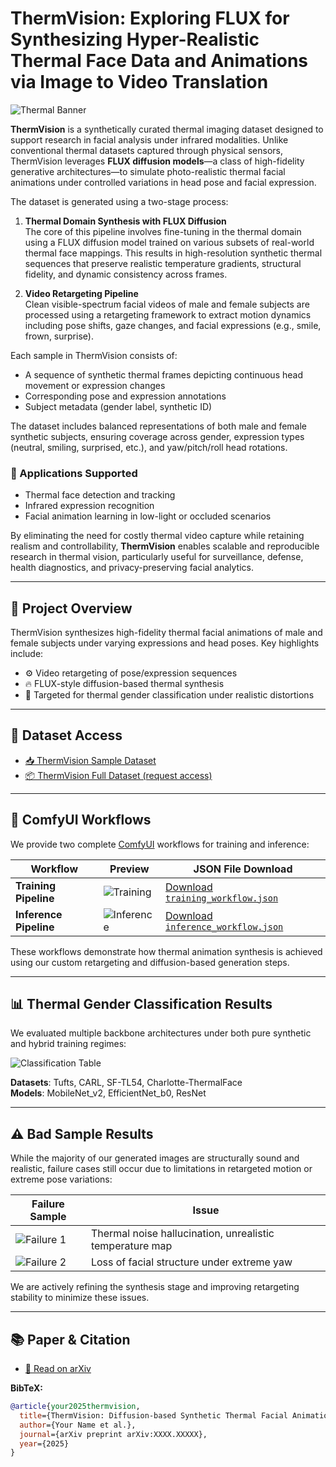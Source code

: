 # ThermVision: Exploring FLUX for Synthesizing Hyper-Realistic Thermal Face Data and Animations via Image to Video Translation

![Thermal Banner](Images/Thermal.gif)

**ThermVision** is a synthetically curated thermal imaging dataset designed to support research in facial analysis under infrared modalities. Unlike conventional thermal datasets captured through physical sensors, ThermVision leverages **FLUX diffusion models**—a class of high-fidelity generative architectures—to simulate photo-realistic thermal facial animations under controlled variations in head pose and facial expression.

The dataset is generated using a two-stage process:

1. **Thermal Domain Synthesis with FLUX Diffusion**  
   The core of this pipeline involves fine-tuning in the thermal domain using a FLUX diffusion model trained on various subsets of real-world thermal face mappings. This results in high-resolution synthetic thermal sequences that preserve realistic temperature gradients, structural fidelity, and dynamic consistency across frames.

2. **Video Retargeting Pipeline**  
   Clean visible-spectrum facial videos of male and female subjects are processed using a retargeting framework to extract motion dynamics including pose shifts, gaze changes, and facial expressions (e.g., smile, frown, surprise).

Each sample in ThermVision consists of:
- A sequence of synthetic thermal frames depicting continuous head movement or expression changes
- Corresponding pose and expression annotations
- Subject metadata (gender label, synthetic ID)

The dataset includes balanced representations of both male and female synthetic subjects, ensuring coverage across gender, expression types (neutral, smiling, surprised, etc.), and yaw/pitch/roll head rotations.

### 🧠 Applications Supported
- Thermal face detection and tracking  
- Infrared expression recognition  
- Facial animation learning in low-light or occluded scenarios

By eliminating the need for costly thermal video capture while retaining realism and controllability, **ThermVision** enables scalable and reproducible research in thermal vision, particularly useful for surveillance, defense, health diagnostics, and privacy-preserving facial analytics.

---

## 🔬 Project Overview

ThermVision synthesizes high-fidelity thermal facial animations of male and female subjects under varying expressions and head poses. Key highlights include:

- ⚙️ Video retargeting of pose/expression sequences  
- 🔥 FLUX-style diffusion-based thermal synthesis  
- 🎯 Targeted for thermal gender classification under realistic distortions

---

## 📁 Dataset Access

- [📥 ThermVision Sample Dataset](static/datasets/sample.zip)  
- [📦 ThermVision Full Dataset (request access)](mailto:youremail@example.com)

---

## 🧩 ComfyUI Workflows

We provide two complete [ComfyUI](https://github.com/comfyanonymous/ComfyUI) workflows for training and inference:

| Workflow             | Preview                                               | JSON File Download |
|----------------------|--------------------------------------------------------|---------------------|
| **Training Pipeline** | ![Training](static/Images/Training.png)        | [Download `training_workflow.json`](static/Workflows/flux_lora_train_thermal.json) |
| **Inference Pipeline**| ![Inference](static/Images/Inference.png)      | [Download `inference_workflow.json`](static/Workflows/Inference_lora_workflow.json) |

These workflows demonstrate how thermal animation synthesis is achieved using our custom retargeting and diffusion-based generation steps.

---

## 📊 Thermal Gender Classification Results

We evaluated multiple backbone architectures under both pure synthetic and hybrid training regimes:

![Classification Table](static/images/gender_classification_table.png)

**Datasets**: Tufts, CARL, SF-TL54, Charlotte-ThermalFace  
**Models**: MobileNet_v2, EfficientNet_b0, ResNet

---

## ⚠️ Bad Sample Results

While the majority of our generated images are structurally sound and realistic, failure cases still occur due to limitations in retargeted motion or extreme pose variations:

| Failure Sample | Issue |
|----------------|-------|
| ![Failure 1](static/images/failure1.png) | Thermal noise hallucination, unrealistic temperature map |
| ![Failure 2](static/images/failure2.png) | Loss of facial structure under extreme yaw |

We are actively refining the synthesis stage and improving retargeting stability to minimize these issues.

---

## 📚 Paper & Citation

- [📄 Read on arXiv](https://arxiv.org/abs/your-paper-id)

**BibTeX:**
```bibtex
@article{your2025thermvision,
  title={ThermVision: Diffusion-based Synthetic Thermal Facial Animation for Gender Classification},
  author={Your Name et al.},
  journal={arXiv preprint arXiv:XXXX.XXXXX},
  year={2025}
}
